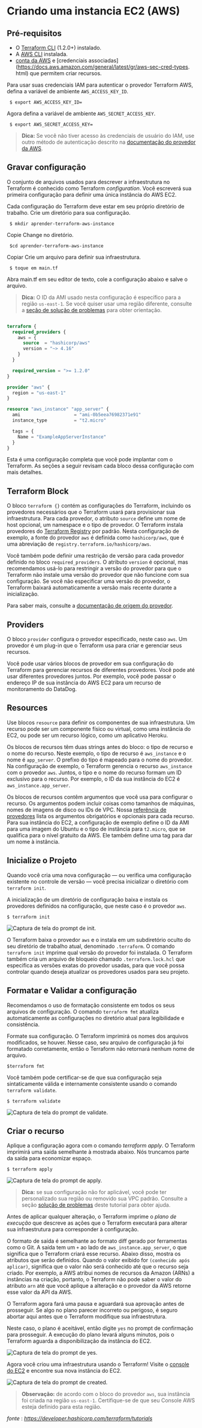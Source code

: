 Criando uma instancia EC2 (AWS)
==========================================================================================================================================


Pré-requisitos
-------------------------------

* O [Terraform CLI](https://developer.hashicorp.com/terraform/tutorials/aws-get-started/install-cli) (1.2.0+) instalado.
* A [AWS CLI](https://docs.aws.amazon.com/cli/latest/userguide/install-cliv2.html) instalada.
* [conta da AWS](https://aws.amazon.com/free) e [credenciais associadas](https://docs.aws.amazon.com/general/latest/gr/aws-sec-cred-types. html) que permitem criar recursos.

Para usar suas credenciais IAM para autenticar o provedor Terraform AWS, defina a variável de ambiente `AWS_ACCESS_KEY_ID`.

     $ export AWS_ACCESS_KEY_ID=

Agora defina a variável de ambiente `AWS_SECRET_ACCESS_KEY`.

     $ export AWS_SECRET_ACCESS_KEY=

>**Dica:** Se você não tiver acesso às credenciais de usuário do IAM, use outro método de autenticação descrito na [documentação do provedor da AWS](https://registry.terraform.io/providers/hashicorp/aws/latest/docs).


Gravar configuração
-------------------------------------------

O conjunto de arquivos usados para descrever a infraestrutura no Terraform é conhecido como Terraform _configuration_. Você escreverá sua primeira configuração para definir uma única instância do AWS EC2.

Cada configuração do Terraform deve estar em seu próprio diretório de trabalho. Crie um diretório para sua configuração.

     $ mkdir aprender-terraform-aws-instance
    
Copie Change no diretório.

     $cd aprender-terraform-aws-instance
    
Copiar Crie um arquivo para definir sua infraestrutura.

     $ toque em main.tf

Abra main.tf em seu editor de texto, cole a configuração abaixo e salve o arquivo.

>**Dica:** O ID da AMI usado nesta configuração é específico para a região `us-east-1`. Se você quiser usar uma região diferente, consulte a [seção de solução de problemas](https://developer.hashicorp.com/terraform/tutorials/aws-get-started/aws-build#troubleshooting) para obter orientação.

```terraform

terraform {
  required_providers {
    aws = {
      source  = "hashicorp/aws"
      version = "~> 4.16"
    }
  }

  required_version = ">= 1.2.0"
}

provider "aws" {
  region = "us-east-1"
}

resource "aws_instance" "app_server" {
  ami                    = "ami-0b5eea76982371e91"
  instance_type          = "t2.micro"

  tags = {
    Name = "ExampleAppServerInstance"
  }
}

```

Esta é uma configuração completa que você pode implantar com o Terraform. As seções a seguir revisam cada bloco dessa configuração com mais detalhes.

Terraform Block
--------------------

O bloco `terraform {}` contém as configurações do Terraform, incluindo os provedores necessários que o Terraform usará para provisionar sua infraestrutura. Para cada provedor, o atributo `source` define um nome de host opcional, um namespace e o tipo de provedor. O Terraform instala provedores do [Terraform Registry](https://registry.terraform.io/) por padrão. Nesta configuração de exemplo, a fonte do provedor `aws` é definida como `hashicorp/aws`, que é uma abreviação de `registry.terraform.io/hashicorp/aws`.

Você também pode definir uma restrição de versão para cada provedor definido no bloco `required_providers`. O atributo `version` é opcional, mas recomendamos usá-lo para restringir a versão do provedor para que o Terraform não instale uma versão do provedor que não funcione com sua configuração. Se você não especificar uma versão do provedor, o Terraform baixará automaticamente a versão mais recente durante a inicialização.

Para saber mais, consulte a [documentação de origem do provedor](https://developer.hashicorp.com/terraform/language/providers/requirements).

Providers
-----------

O bloco `provider` configura o provedor especificado, neste caso `aws`. Um provedor é um plug-in que o Terraform usa para criar e gerenciar seus recursos.

Você pode usar vários blocos de provedor em sua configuração do Terraform para gerenciar recursos de diferentes provedores. Você pode até usar diferentes provedores juntos. Por exemplo, você pode passar o endereço IP de sua instância do AWS EC2 para um recurso de monitoramento do DataDog.

Resources
------------

Use blocos `resource` para definir os componentes de sua infraestrutura. Um recurso pode ser um componente físico ou virtual, como uma instância do EC2, ou pode ser um recurso lógico, como um aplicativo Heroku.

Os blocos de recursos têm duas strings antes do bloco: o tipo de recurso e o nome do recurso. Neste exemplo, o tipo de recurso é `aws_instance` e o nome é `app_server`. O prefixo do tipo é mapeado para o nome do provedor. Na configuração de exemplo, o Terraform gerencia o recurso `aws_instance` com o provedor `aws`. Juntos, o tipo e o nome do recurso formam um ID exclusivo para o recurso. Por exemplo, o ID da sua instância do EC2 é `aws_instance.app_server`.

Os blocos de recursos contêm argumentos que você usa para configurar o recurso. Os argumentos podem incluir coisas como tamanhos de máquinas, nomes de imagens de disco ou IDs de VPC. Nossa [referência de provedores](https://developer.hashicorp.com/terraform/language/providers) lista os argumentos obrigatórios e opcionais para cada recurso. Para sua instância do EC2, a configuração de exemplo define o ID da AMI para uma imagem do Ubuntu e o tipo de instância para `t2.micro`, que se qualifica para o nível gratuito da AWS. Ele também define uma tag para dar um nome à instância.


Inicialize o Projeto
----------------------

Quando você cria uma nova configuração — ou verifica uma configuração existente no controle de versão — você precisa inicializar o diretório com `terraform init`.

A inicialização de um diretório de configuração baixa e instala os provedores definidos na configuração, que neste caso é o provedor `aws`.

    $ terraform init


![Captura de tela do prompt de init.](images/terraform-01-01.png)

O Terraform baixa o provedor `aws` e o instala em um subdiretório oculto do seu diretório de trabalho atual, denominado `.terraform`. O comando `terraform init` imprime qual versão do provedor foi instalada. O Terraform também cria um arquivo de bloqueio chamado `.terraform.lock.hcl` que especifica as versões exatas do provedor usadas, para que você possa controlar quando deseja atualizar os provedores usados para seu projeto.


Formatar e Validar a configuração
-----------------------------------

Recomendamos o uso de formatação consistente em todos os seus arquivos de configuração. O comando `terraform fmt` atualiza automaticamente as configurações no diretório atual para legibilidade e consistência.

Formate sua configuração. O Terraform imprimirá os nomes dos arquivos modificados, se houver. Nesse caso, seu arquivo de configuração já foi formatado corretamente, então o Terraform não retornará nenhum nome de arquivo.

    $terraform fmt

Você também pode certificar-se de que sua configuração seja sintaticamente válida e internamente consistente usando o comando `terraform validate`.

    $ terraform validate

![Captura de tela do prompt de validate.](images/terraform-01-02.png)


Criar o recurso
-----------------------

Aplique a configuração agora com o comando _terraform apply_. O Terraform imprimirá uma saída semelhante à mostrada abaixo. Nós truncamos parte da saída para economizar espaço.

    $ terraform apply

![Captura de tela do prompt de apply.](images/terraform-01-03.png)


>**Dica:** se sua configuração não for aplicável, você pode ter personalizado sua região ou removido sua VPC padrão. Consulte a seção [solução de problemas](https://developer.hashicorp.com/terraform/tutorials/aws-get-started/aws-build#troubleshooting) deste tutorial para obter ajuda.

Antes de aplicar qualquer alteração, o Terraform imprime o _plano de execução_ que descreve as ações que o Terraform executará para alterar sua infraestrutura para corresponder à configuração.

O formato de saída é semelhante ao formato diff gerado por ferramentas como o Git. A saída tem um `+` ao lado de `aws_instance.app_server`, o que significa que o Terraform criará esse recurso. Abaixo disso, mostra os atributos que serão definidos. Quando o valor exibido for `(conhecido após aplicar)`, significa que o valor não será conhecido até que o recurso seja criado. Por exemplo, a AWS atribui nomes de recursos da Amazon (ARNs) a instâncias na criação, portanto, o Terraform não pode saber o valor do atributo `arn` até que você aplique a alteração e o provedor da AWS retorne esse valor da API da AWS.

O Terraform agora fará uma pausa e aguardará sua aprovação antes de prosseguir. Se algo no plano parecer incorreto ou perigoso, é seguro abortar aqui antes que o Terraform modifique sua infraestrutura.

Neste caso, o plano é aceitável, então digite `yes` no prompt de confirmação para prosseguir. A execução do plano levará alguns minutos, pois o Terraform aguarda a disponibilização da instância do EC2.

![Captura de tela do prompt de yes.](images/terraform-01-04.png)

Agora você criou uma infraestrutura usando o Terraform! Visite o [console do EC2](https://us-east-1.console.aws.amazon.com/ec2/home?region=us-east-1#Instances:) e encontre sua nova instância do EC2.

![Captura de tela do prompt de created.](images/terraform-01-05.png)

>**Observação:** de acordo com o bloco do provedor `aws`, sua instância foi criada na região `us-east-1`. Certifique-se de que seu Console AWS esteja definido para esta região.

_fonte_ : _https://developer.hashicorp.com/terraform/tutorials_